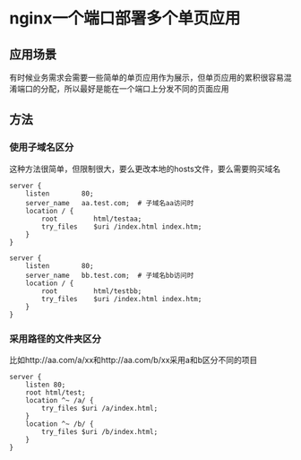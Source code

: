# nginx一个端口部署多个单页应用

## 应用场景

有时候业务需求会需要一些简单的单页应用作为展示，但单页应用的累积很容易混淆端口的分配，所以最好是能在一个端口上分发不同的页面应用

## 方法

### 使用子域名区分

这种方法很简单，但限制很大，要么更改本地的hosts文件，要么需要购买域名

```nginx
server {
    listen        80;
    server_name   aa.test.com;  # 子域名aa访问时
    location / {
        root         html/testaa;
        try_files    $uri /index.html index.htm;
    }
}

server {
    listen        80;
    server_name   bb.test.com;  # 子域名bb访问时
    location / {
        root         html/testbb;
        try_files    $uri /index.html index.htm;
    }
}
```

### 采用路径的文件夹区分

比如http://aa.com/a/xx和http://aa.com/b/xx采用a和b区分不同的项目

```nginx
server {
    listen 80;
    root html/test;
    location ^~ /a/ {
        try_files $uri /a/index.html;
    }
    location ^~ /b/ {
        try_files $uri /b/index.html;
    }
}
```

